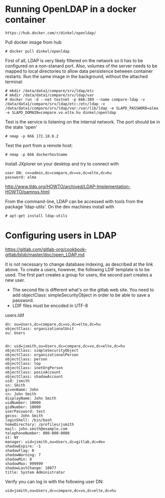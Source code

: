 # Running OpenLDAP in a docker container

    https://hub.docker.com/r/dinkel/openldap/

Pull docker image from hub

    # docker pull dinkel/openldap

First of all, LDAP is very likely filtered on the network so it has to be configured on a non-stanard port. Also, volumes of the server needs to be mapped to local directories to allow data persistence between container restarts. Run the same image in the background, without the attached terminal:

    # mkdir /data/data1/compare/srv/ldap/etc
    # mkdir /data/data1/compare/srv/ldap/var
    # docker run -d --net testnet -p 666:389 --name compare-ldap -v /data/data1/compare/srv/ldap/etc:/etc/ldap -v /data/data1/compare/srv/ldap/var:/var/lib/ldap -e SLAPD_PASSWORD=alma -e SLAPD_DOMAIN=compare.vo.elte.hu dinkel/openldap

Test is the service is listening on the internal network. The port should be in the state 'open'

    # nmap -p 666 172.18.0.2

Test the port from a remote host:

    # nmap -p 666 dockerhostname

Install JXplorer on your desktop and try to connect with

    user DN: cn=admin,dc=compare,dc=vo,dc=elte,dc=hu
    password: alma
	
	
	
	
http://www.tldp.org/HOWTO/archived/LDAP-Implementation-HOWTO/pamnss.html

From the command-line, LDAP can be accessed with tools from the package 'ldap-utils'. On the dev machines install with

    # apt-get install ldap-utils
	
# Configuring users in LDAP

https://gitlab.com/gitlab-org/cookbook-gitlab/blob/master/doc/open_LDAP.md

It is not necessary to change database indexing, as described at the link above. To create a users, however, the following LDIF template is to be used. The first part creates a group for users, the second part creates a new user.

* The second file is different what's on the gitlab web site. You need to add objectClass: simpleSecurityObject in order to be able to save a password.
* LDIF files must be encoded in UTF-8

users.ldif

	dn: ou=Users,dc=compare,dc=vo,dc=elte,dc=hu
	objectClass: organizationalUnit
	ou: Users


	dn: uid=jsmith,ou=Users,dc=compare,dc=vo,dc=elte,dc=hu
	objectClass: simpleSecurityObject
	objectClass: organizationalPerson
	objectClass: person
	objectClass: top
	objectClass: inetOrgPerson
	objectClass: posixAccount
	objectClass: shadowAccount
	uid: jsmith
	sn: Smith
	givenName: John
	cn: John Smith
	displayName: John Smith
	uidNumber: 10000
	gidNumber: 10000
	userPassword: test
	gecos: John Smith
	loginShell: /bin/bash
	homeDirectory: /profiles/jsmith
	mail: john.smith@example.com
	telephoneNumber: 000-000-0000
	st: NY
	manager: uid=jsmith,ou=Users,dc=gitlab,dc=dev
	shadowExpire: -1
	shadowFlag: 0
	shadowWarning: 7
	shadowMin: 8
	shadowMax: 999999
	shadowLastChange: 10877
	title: System Administrator

Verify you can log in with the following user DN:

    uid=jsmith,ou=Users,dc=compare,dc=vo,dc=elte,dc=hu